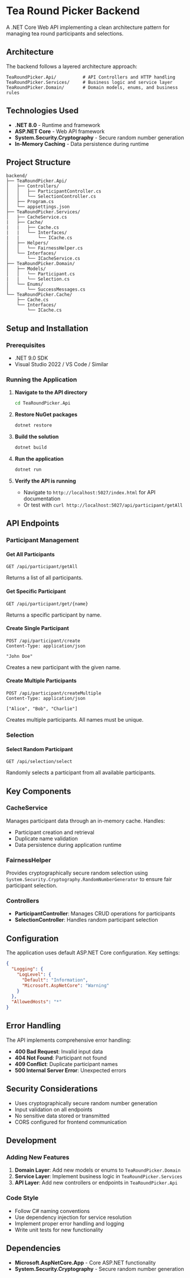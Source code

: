 # Tea Round Picker Backend

A .NET Core Web API implementing a clean architecture pattern for managing tea round participants and selections.

## Architecture

The backend follows a layered architecture approach:

```
TeaRoundPicker.Api/          # API Controllers and HTTP handling
TeaRoundPicker.Services/     # Business logic and service layer
TeaRoundPicker.Domain/       # Domain models, enums, and business rules
```

## Technologies Used

- **.NET 8.0** - Runtime and framework
- **ASP.NET Core** - Web API framework
- **System.Security.Cryptography** - Secure random number generation
- **In-Memory Caching** - Data persistence during runtime

## Project Structure

```
backend/
├── TeaRoundPicker.Api/
│   ├── Controllers/
│   │   ├── ParticipantController.cs
│   │   └── SelectionController.cs
│   ├── Program.cs
│   └── appsettings.json
├── TeaRoundPicker.Services/
│   ├── CacheService.cs
|   ├── Cache/
|   |   ├── Cache.cs
|   |   └── Interfaces/
|   |       └── ICache.cs
│   ├── Helpers/
│   │   └── FairnessHelper.cs
│   └── Interfaces/
│       └── ICacheService.cs
├── TeaRoundPicker.Domain/
│   ├── Models/
│   │   └── Participant.cs
|   |   └── Selection.cs
│   └── Enums/
│       └── SuccessMessages.cs
└── TeaRoundPicker.Cache/
    ├── Cache.cs
    └── Interfaces/
        └── ICache.cs
```

## Setup and Installation

### Prerequisites
- .NET 9.0 SDK
- Visual Studio 2022 / VS Code / Similar

### Running the Application

1. **Navigate to the API directory**
   ```bash
   cd TeaRoundPicker.Api
   ```

2. **Restore NuGet packages**
   ```bash
   dotnet restore
   ```

3. **Build the solution**
   ```bash
   dotnet build
   ```

4. **Run the application**
   ```bash
   dotnet run
   ```

5. **Verify the API is running**
   - Navigate to `http://localhost:5027/index.html` for API documentation
   - Or test with `curl http://localhost:5027/api/participant/getAll`

## API Endpoints

### Participant Management

#### Get All Participants
```http
GET /api/participant/getAll
```
Returns a list of all participants.

#### Get Specific Participant
```http
GET /api/participant/get/{name}
```
Returns a specific participant by name.

#### Create Single Participant
```http
POST /api/participant/create
Content-Type: application/json

"John Doe"
```
Creates a new participant with the given name.

#### Create Multiple Participants
```http
POST /api/participant/createMultiple
Content-Type: application/json

["Alice", "Bob", "Charlie"]
```
Creates multiple participants. All names must be unique.

### Selection

#### Select Random Participant
```http
GET /api/selection/select
```
Randomly selects a participant from all available participants.

## Key Components

### CacheService
Manages participant data through an in-memory cache. Handles:
- Participant creation and retrieval
- Duplicate name validation
- Data persistence during application runtime

### FairnessHelper
Provides cryptographically secure random selection using `System.Security.Cryptography.RandomNumberGenerator` to ensure fair participant selection.

### Controllers
- **ParticipantController**: Manages CRUD operations for participants
- **SelectionController**: Handles random participant selection

## Configuration

The application uses default ASP.NET Core configuration. Key settings:

```json
{
  "Logging": {
    "LogLevel": {
      "Default": "Information",
      "Microsoft.AspNetCore": "Warning"
    }
  },
  "AllowedHosts": "*"
}
```

## Error Handling

The API implements comprehensive error handling:
- **400 Bad Request**: Invalid input data
- **404 Not Found**: Participant not found
- **409 Conflict**: Duplicate participant names
- **500 Internal Server Error**: Unexpected errors

## Security Considerations

- Uses cryptographically secure random number generation
- Input validation on all endpoints
- No sensitive data stored or transmitted
- CORS configured for frontend communication

## Development

### Adding New Features

1. **Domain Layer**: Add new models or enums to `TeaRoundPicker.Domain`
2. **Service Layer**: Implement business logic in `TeaRoundPicker.Services`
3. **API Layer**: Add new controllers or endpoints in `TeaRoundPicker.Api`

### Code Style

- Follow C# naming conventions
- Use dependency injection for service resolution
- Implement proper error handling and logging
- Write unit tests for new functionality

## Dependencies

- **Microsoft.AspNetCore.App** - Core ASP.NET functionality
- **System.Security.Cryptography** - Secure random number generation
